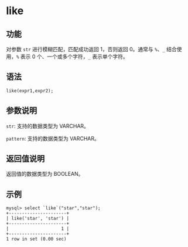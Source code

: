 # like

## 功能

对参数 `str` 进行模糊匹配，匹配成功返回 1，否则返回 0。通常与 `%`、`_` 结合使用，`%` 表示 0 个、一个或多个字符，`_` 表示单个字符。

## 语法

```Haskell
like(expr1,expr2);
```

## 参数说明

`str`: 支持的数据类型为 VARCHAR。

`pattern`: 支持的数据类型为 VARCHAR。

## 返回值说明

返回值的数据类型为 BOOLEAN。

## 示例

```Plain Text
mysql> select `like`("star","star");
+----------------------+
| like('star', 'star') |
+----------------------+
|                    1 |
+----------------------+
1 row in set (0.00 sec)
```

